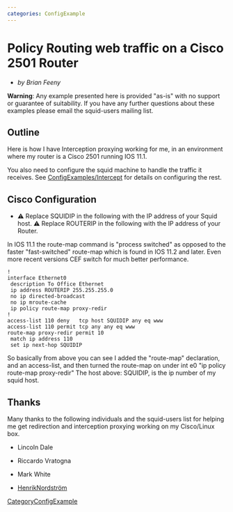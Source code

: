 ```yaml
---
categories: ConfigExample
---
```

# Policy Routing web traffic on a Cisco 2501 Router

  - *by Brian Feeny*

**Warning**: Any example presented here is provided "as-is" with no
support or guarantee of suitability. If you have any further questions
about these examples please email the squid-users mailing list.

## Outline

Here is how I have Interception proxying working for me, in an
environment where my router is a Cisco 2501 running IOS 11.1.

You also need to configure the squid machine to handle the traffic it
receives. See
[ConfigExamples/Intercept](/ConfigExamples/Intercept)
for details on configuring the rest.

## Cisco Configuration

  - :warning:
    Replace SQUIDIP in the following with the IP address of your Squid
    host.
    :warning:
    Replace ROUTERIP in the following with the IP address of your
    Router.

In IOS 11.1 the route-map command is "process switched" as opposed to
the faster "fast-switched" route-map which is found in IOS 11.2 and
later. Even more recent versions CEF switch for much better performance.

    !
    interface Ethernet0
     description To Office Ethernet
     ip address ROUTERIP 255.255.255.0
     no ip directed-broadcast
     no ip mroute-cache
     ip policy route-map proxy-redir
    !
    access-list 110 deny   tcp host SQUIDIP any eq www
    access-list 110 permit tcp any any eq www
    route-map proxy-redir permit 10
     match ip address 110
     set ip next-hop SQUIDIP

So basically from above you can see I added the "route-map" declaration,
and an access-list, and then turned the route-map on under int e0 "ip
policy route-map proxy-redir" The host above: SQUIDIP, is the ip number
of my squid host.

## Thanks

Many thanks to the following individuals and the squid-users list for
helping me get redirection and interception proxying working on my
Cisco/Linux box.

  - Lincoln Dale

  - Riccardo Vratogna

  - Mark White

  - [HenrikNordström](/HenrikNordstr%C3%B6m)

[CategoryConfigExample](/CategoryConfigExample)

